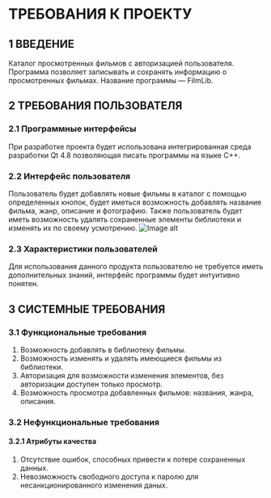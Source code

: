 # ТРЕБОВАНИЯ К ПРОЕКТУ
## 1 ВВЕДЕНИЕ
Каталог просмотренных фильмов с авторизацией пользователя. Программа позволяет записывать и сохранять информацию о просмотренных фильмах. Название программы — FilmLib.

## 2 ТРЕБОВАНИЯ ПОЛЬЗОВАТЕЛЯ
### 2.1 Программные интерфейсы
При разработке проекта будет использована интегрированная среда разработки Qt 4.8 позволяющая писать программы на языке C++.
### 2.2 Интерфейс пользователя
Пользователь будет добавлять новые фильмы в каталог с помощью определенных кнопок, будет иметься возможность добавлять название фильма, жанр, описание и фотографию. Также пользователь будет иметь возможность удалять сохраненные элементы библиотеки и изменять их по своему усмотрению.
![Image alt](https://github.com/ViachaslauS/trtpo/blob/master/New%20Mockup%201.png)

### 2.3 Характеристики пользователей
Для использования данного продукта пользователю не требуется иметь дополнительных знаний, интерфейс программы будет интуитивно понятен.

## 3 СИСТЕМНЫЕ ТРЕБОВАНИЯ
### 3.1 Функциональные требования
1. Возможность добавлять в библиотеку фильмы.
2. Возможность изменять и удалять имеющиеся фильмы из библиотеки.
3. Авторизация для возможности изменения элементов, без авторизации доступен только просмотр.
4. Возможность просмотра добавленных фильмов: названия, жанра, описания.
### 3.2 Нефункциональные требования
#### 3.2.1 Атрибуты качества
1. Отсутствие ошибок, способных привести к потере сохраненных данных.
2. Невозможность свободного доступа к паролю для несанкционированного изменения даных.

